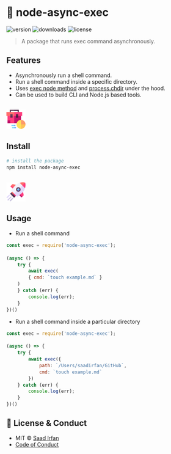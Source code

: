 # 🎲 node-async-exec

![version](https://img.shields.io/npm/v/node-async-exec?color=%2FD566)
![downloads](https://img.shields.io/npm/dt/node-async-exec?color=2FD566)
![license](https://img.shields.io/npm/l/node-async-exec?color=2FD566)

>A package that runs exec command asynchronously.

## Features

- Asynchronously run a shell command.
- Run a shell command inside a specific directory.
- Uses [exec node method](https://nodejs.org/api/child_process.html#child_process_child_process_exec_command_options_callback) and [process.chdir](https://nodejs.org/api/process.html#process_process_chdir_directory) under the hood.
- Can be used to build CLI and Node.js based tools.

<br>

<img src="./assets/suitcase.png" width="10%" />

## Install

```sh
# install the package
npm install node-async-exec
```

<br>

<img src="./assets/rocket.png" width="10%" />

## Usage

- Run a shell command

```js
const exec = require('node-async-exec');

(async () => {
	try {
		await exec(
		{ cmd: `touch example.md` }
	)
	} catch (err) {
		console.log(err);
	}
})()
```

- Run a shell command inside a particular directory

```js
const exec = require('node-async-exec');

(async () => {
	try {
		await exec({
			path: `/Users/saadirfan/GitHub`,
			cmd: `touch example.md`
		})
	} catch (err) {
		console.log(err);
	}
})()
```

## 🔑 License & Conduct

- MIT © [Saad Irfan](https://github.com/msaaddev)
- [Code of Conduct](https://github.com/msaaddev/node-async-exec/blob/master/code-of-conduct.md)
